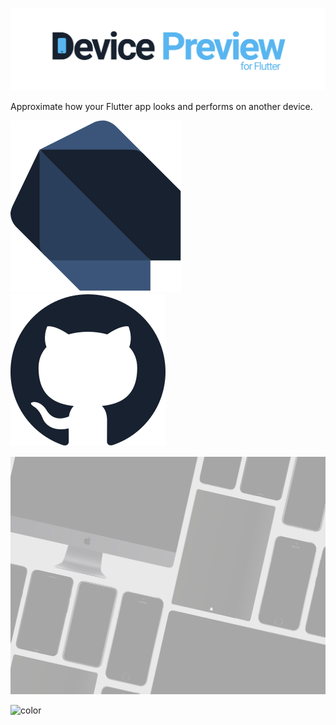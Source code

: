 
![Github](./images/logo.png ':size=500')

Approximate how your Flutter app looks and performs on another device.

<div class='cover-buttons'>
    <a alt='View on pub' title='View on pub' href='https://pub.dev/packages/device_preview'>
        <img class='social-icon' src='./images/pub_logo.svg' />
    </a>
    <a alt='View on GitHub' title='View on GitHub' href='https://github.com/aloisdeniel/flutter_device_preview'>
        <img class='social-icon' src='./images/github_logo.svg' />
    </a>
</div>

<div class="scroll-indicator-container">
<div class="scroll-indicator">

<!-- background color -->

![](images/cover.png)

<!-- background color -->

![color](#ffffff)